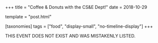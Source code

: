 +++
title = "Coffee & Donuts with the CS&E Dept!"
date = 2018-10-29

template = "post.html"

[taxonomies]
tags = ["food", "display-small", "no-timeline-display"]
+++

<!-- more -->

THIS EVENT DOES NOT EXIST AND WAS MISTAKENLY LISTED.